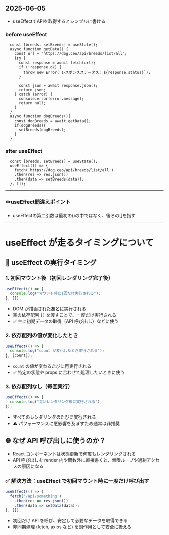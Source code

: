 ## 2025-06-05

- useEffectでAPIを取得するとシンプルに書ける

### before useEffect
```
  const [breeds, setBreeds] = useState();
  async function getData() {
    const url = "https://dog.ceo/api/breeds/list/all";
    try {
      const response = await fetch(url);
      if (!response.ok) {
        throw new Error(`レスポンスステータス: ${response.status}`);
      }
  
      const json = await response.json();
      return json; 
    } catch (error) {
      console.error(error.message);
      return null;
    }
  }
  async function dogBreeds(){
    const dogBreeds = await getData();
    if(dogBreeds){
      setBreeds(dogBreeds);
    }
  }
```

### after useEffect
```
  const [breeds, setBreeds] = useState();
  useEffect(() => {
    fetch('https://dog.ceo/api/breeds/list/all')
    .then(res => res.json())
    .then(data => setBreeds(data));
  }, []);
```

---

### ✏️useEffect間違えポイント

- useEffectの第二引数は最初の()の中ではなく、後ろの[]を指す

---

# useEffect が走るタイミングについて

## 🔄 useEffect の実行タイミング

### 1. 初回マウント後（初回レンダリング完了後）

```javascript
useEffect(() => {
  console.log("マウント時に1回だけ実行される");
}, []);
```

- DOM が描画された**あと**に実行される
- 空の依存配列 `[]` を渡すことで、一度だけ実行される
- ✅ 主に初期データの取得（API 呼び出し）などに使う

### 2. 依存配列の値が変化したとき

```javascript
useEffect(() => {
  console.log("count が変化したとき実行される");
}, [count]);
```

- `count` の値が変わるたびに再実行される
- ✅ 特定の状態や props に合わせて処理したいときに使う

### 3. 依存配列なし（毎回実行）

```javascript
useEffect(() => {
  console.log("毎回レンダリング後に実行される");
});
```

- すべてのレンダリングのたびに実行される
- ⚠️ パフォーマンスに悪影響を及ぼすため通常は非推奨

## 🌐 なぜ API 呼び出しに使うのか？

- React コンポーネントは状態更新で何度もレンダリングされる
- API 呼び出しを render 内や関数外に直接書くと、無限ループや過剰アクセスの原因になる

### ✅ 解決方法：useEffect で初回マウント時に一度だけ呼び出す

```javascript
useEffect(() => {
  fetch('/api/something')
    .then(res => res.json())
    .then(data => setData(data));
}, []);
```

- 初回だけ API を呼び、安定して必要なデータを取得できる
- 非同期処理 (fetch, axios など) を副作用として安全に扱える


